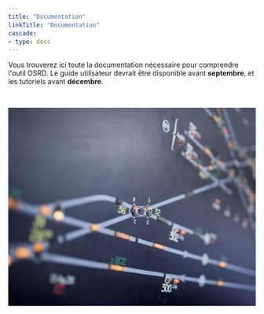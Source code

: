 ```yaml
---
title: "Documentation"
linkTitle: "Documentation"
cascade:
- type: docs
---
```


Vous trouverez ici toute la documentation nécessaire pour comprendre l'outil OSRD. Le guide utilisateur devrait être disponible avant **septembre**, et les tutoriels avant **décembre**.
<p>&nbsp;</p>

![Documentation](doc.jpg)
